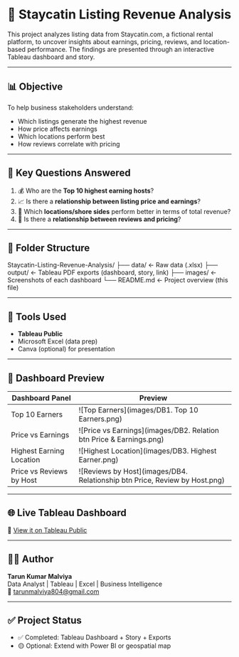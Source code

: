 # 🏨 Staycatin Listing Revenue Analysis

This project analyzes listing data from Staycatin.com, a fictional rental platform, to uncover insights about earnings, pricing, reviews, and location-based performance. The findings are presented through an interactive Tableau dashboard and story.

---

## 📊 Objective

To help business stakeholders understand:
- Which listings generate the highest revenue
- How price affects earnings
- Which locations perform best
- How reviews correlate with pricing

---

## 🧠 Key Questions Answered

1. 💰 Who are the **Top 10 highest earning hosts**?
2. 📈 Is there a **relationship between listing price and earnings**?
3. 📍 Which **locations/shore sides** perform better in terms of total revenue?
4. 📝 Is there a **relationship between reviews and pricing**?

---

## 📁 Folder Structure

Staycatin-Listing-Revenue-Analysis/
├── data/ ← Raw data (.xlsx)
├── output/ ← Tableau PDF exports (dashboard, story, link)
├── images/ ← Screenshots of each dashboard
└── README.md ← Project overview (this file)

---

## 🧰 Tools Used

- **Tableau Public**
- Microsoft Excel (data prep)
- Canva (optional) for presentation

---

## 📸 Dashboard Preview

| Dashboard Panel | Preview |
|------------------|---------|
| Top 10 Earners   | ![Top Earners](images/DB1. Top 10 Earners.png) |
| Price vs Earnings | ![Price vs Earnings](images/DB2. Relation btn Price & Earnings.png) |
| Highest Earning Location | ![Highest Location](images/DB3. Highest Earner.png) |
| Price vs Reviews by Host | ![Reviews by Host](images/DB4. Relationship btn Price, Review by Host.png) |

---

## 🌐 Live Tableau Dashboard

📎 [View it on Tableau Public](https://public.tableau.com/views/ProjectDashboard1_17500805078090/ProjectDBALL?:language=en-GB&:sid=&:redirect=auth&:display_count=n&:origin=viz_share_link)



---

## 👨‍💻 Author

**Tarun Kumar Malviya**  
Data Analyst | Tableau | Excel | Business Intelligence  
📧 tarunmalviya804@gmail.com

---

## ✅ Project Status

- ✅ Completed: Tableau Dashboard + Story + Exports
- 🟡 Optional: Extend with Power BI or geospatial map

